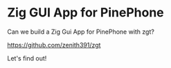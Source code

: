 # Zig GUI App for PinePhone

Can we build a Zig Gui App for PinePhone with zgt?

https://github.com/zenith391/zgt

Let's find out!

